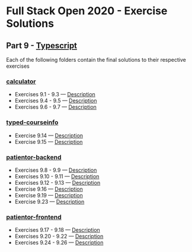 # Full Stack Open 2020 - Exercise Solutions

## Part 9 - [Typescript](https://fullstackopen.com/en/part9)

Each of the following folders contain the final solutions to their respective exercises

### [calculator](https://github.com/LulalaP/full-stack-open-2020/tree/master/part9/calculator)

- Exercises 9.1 - 9.3 — [Description](https://fullstackopen.com/en/part9/first_steps_with_typescript#exercises-9-1-9-3)
- Exercises 9.4 - 9.5 — [Description](https://fullstackopen.com/en/part9/first_steps_with_typescript#exercises-9-4-9-5)
- Exercises 9.6 - 9.7 — [Description](https://fullstackopen.com/en/part9/first_steps_with_typescript#exercises-9-6-9-7)

### [typed-courseinfo](https://github.com/LulalaP/full-stack-open-2020/tree/master/part9/course)

- Exercise 9.14 — [Description](https://fullstackopen.com/en/part9/react_with_types#exercise-9-14)
- Exercise 9.15 — [Description](https://fullstackopen.com/en/part9/react_with_types#exercise-9-15)

### [patientor-backend](https://github.com/LulalaP/full-stack-open-2020/tree/master/part9/patientor-backend)

- Exercises 9.8 - 9.9 — [Description](https://fullstackopen.com/en/part9/typing_the_express_app#exercises-9-8-9-9)
- Exercises 9.10 - 9.11 — [Description](https://fullstackopen.com/en/part9/typing_the_express_app#exercises-9-10-9-11)
- Exercises 9.12 - 9.13 — [Description](https://fullstackopen.com/en/part9/typing_the_express_app#exercises-9-12-9-13)
- Exercise 9.16 — [Description](https://fullstackopen.com/en/part9/react_with_types#exercises-9-16-9-17)
- Exercise 9.19 — [Description](https://fullstackopen.com/en/part9/react_with_types#exercises-9-19-9-22)
- Exercise 9.23 — [Description](https://fullstackopen.com/en/part9/react_with_types#exercises-9-23-9-26)

### [patientor-frontend](https://github.com/LulalaP/full-stack-open-2020/tree/master/part9/patientor-frontend)

- Exercises 9.17 - 9.18 — [Description](https://fullstackopen.com/en/part9/react_with_types#exercises-9-16-9-17)
- Exercises 9.20 - 9.22 — [Description](https://fullstackopen.com/en/part9/react_with_types#exercises-9-19-9-22)
- Exercises 9.24 - 9.26 — [Description](https://fullstackopen.com/en/part9/react_with_types#exercises-9-23-9-26)
